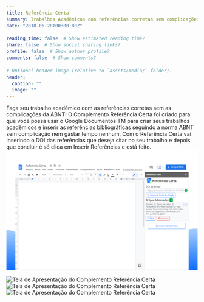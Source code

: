 ```yaml
---
title: Referência Certa
summary: Trabalhos Acadêmicos com referências corretas sem complicações da ABNT.
date: "2018-06-28T00:00:00Z"

reading_time: false  # Show estimated reading time?
share: false  # Show social sharing links?
profile: false  # Show author profile?
comments: false  # Show comments?

# Optional header image (relative to `assets/media/` folder).
header:
  caption: ""
  image: ""
---
```


Faça seu trabalho acadêmico com as referências corretas sem as complicações da ABNT! O Complemento Referência Certa foi criado para que você possa usar o Google Documentos TM para criar seus trabalhos acadêmicos e inserir as referências bibliográficas seguindo a norma ABNT sem complicação nem gastar tempo nenhum. Com o Referência Certa vai inserindo o DOI das referências que deseja citar no seu trabalho e depois que concluir é só clica em Inserir Referências e está feito.
![Tela de Apresentação do Complemento Referência Certa](assets/media/screenteste.png "Referência Certa adicionado ao documento com barra lateral contendo uma referência inserida.")

![Tela de Apresentação do Complemento Referência Certa](assets/media/rc-screen1.png "Acesse no menu a opção Referência Certa para abrir a barra laterial e gerar suas referências.")
![Tela de Apresentação do Complemento Referência Certa](assets/media/rc-screen2.png "Insira o DOI do artigo e cllique em Adicionar Fonte de Citação para obter a Referência Certa e no Padrão.")
![Tela de Apresentação do Complemento Referência Certa](assets/media/rc-screen3.png "Após adicionar os artigos é só clicar em Inserir Referências e serão inseridas as Referências no Documento.")
